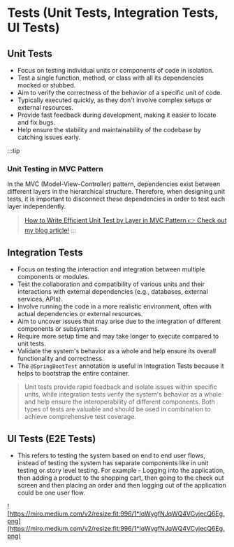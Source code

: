 # Tests (Unit Tests, Integration Tests, UI Tests)

## Unit Tests

- Focus on testing individual units or components of code in isolation.
- Test a single function, method, or class with all its dependencies mocked or stubbed.
- Aim to verify the correctness of the behavior of a specific unit of code.
- Typically executed quickly, as they don't involve complex setups or external resources.
- Provide fast feedback during development, making it easier to locate and fix bugs.
- Help ensure the stability and maintainability of the codebase by catching issues early.
  
:::tip
### Unit Testing in MVC Pattern
In the MVC (Model-View-Controller) pattern, dependencies exist between different layers in the hierarchical structure. Therefore, when designing unit tests, it is important to disconnect these dependencies in order to test each layer independently. 

> [How to Write Efficient Unit Test by Layer in MVC Pattern
👉 Check out my blog article!](https://serinryu.medium.com/tdd-how-to-write-efficient-unit-test-by-layer-in-spring-mvc-7a27f823c403)
:::

## Integration Tests

- Focus on testing the interaction and integration between multiple components or modules.
- Test the collaboration and compatibility of various units and their interactions with external dependencies (e.g., databases, external services, APIs).
- Involve running the code in a more realistic environment, often with actual dependencies or external resources.
- Aim to uncover issues that may arise due to the integration of different components or subsystems.
- Require more setup time and may take longer to execute compared to unit tests.
- Validate the system's behavior as a whole and help ensure its overall functionality and correctness.
- The `@SpringBootTest` annotation is useful in Integration Tests because it helps to bootstrap the entire container.


> Unit tests provide rapid feedback and isolate issues within specific units, while integration tests verify the system's behavior as a whole and help ensure the interoperability of different components. Both types of tests are valuable and should be used in combination to achieve comprehensive test coverage.


## UI Tests (E2E Tests)

- This refers to testing the system based on end to end user flows, instead of testing the system has separate components like in unit testing or story level testing. For example - Logging into the application, then adding a product to the shopping cart, then going to the check out screen and then placing an order and then logging out of the application could be one user flow.

![https://miro.medium.com/v2/resize:fit:996/1*lqWygfNJqWQ4VCyjecQ6Eg.png](https://miro.medium.com/v2/resize:fit:996/1*lqWygfNJqWQ4VCyjecQ6Eg.png)